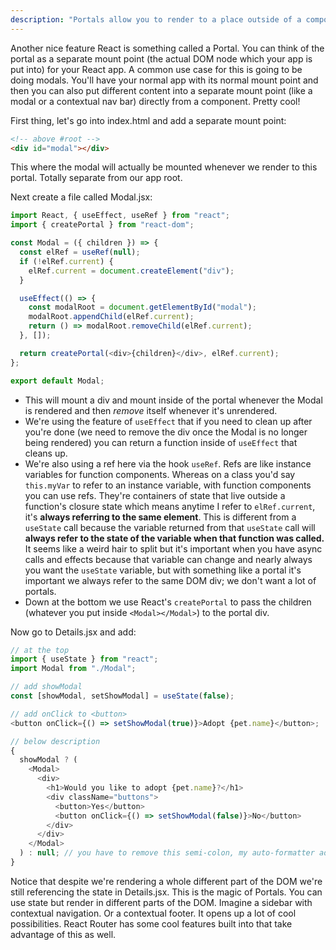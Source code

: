 ```yaml
---
description: "Portals allow you to render to a place outside of a component from within a component. Think of a contextual nav bar or side nav."
---
```


Another nice feature React is something called a Portal. You can think of the portal as a separate mount point (the actual DOM node which your app is put into) for your React app. A common use case for this is going to be doing modals. You'll have your normal app with its normal mount point and then you can also put different content into a separate mount point (like a modal or a contextual nav bar) directly from a component. Pretty cool!

First thing, let's go into index.html and add a separate mount point:

```html
<!-- above #root -->
<div id="modal"></div>
```

This where the modal will actually be mounted whenever we render to this portal. Totally separate from our app root.

Next create a file called Modal.jsx:

```javascript
import React, { useEffect, useRef } from "react";
import { createPortal } from "react-dom";

const Modal = ({ children }) => {
  const elRef = useRef(null);
  if (!elRef.current) {
    elRef.current = document.createElement("div");
  }

  useEffect(() => {
    const modalRoot = document.getElementById("modal");
    modalRoot.appendChild(elRef.current);
    return () => modalRoot.removeChild(elRef.current);
  }, []);

  return createPortal(<div>{children}</div>, elRef.current);
};

export default Modal;
```

- This will mount a div and mount inside of the portal whenever the Modal is rendered and then _remove_ itself whenever it's unrendered.
- We're using the feature of `useEffect` that if you need to clean up after you're done (we need to remove the div once the Modal is no longer being rendered) you can return a function inside of `useEffect` that cleans up.
- We're also using a ref here via the hook `useRef`. Refs are like instance variables for function components. Whereas on a class you'd say `this.myVar` to refer to an instance variable, with function components you can use refs. They're containers of state that live outside a function's closure state which means anytime I refer to `elRef.current`, it's **always referring to the same element**. This is different from a `useState` call because the variable returned from that `useState` call will **always refer to the state of the variable when that function was called.** It seems like a weird hair to split but it's important when you have async calls and effects because that variable can change and nearly always you want the `useState` variable, but with something like a portal it's important we always refer to the same DOM div; we don't want a lot of portals.
- Down at the bottom we use React's `createPortal` to pass the children (whatever you put inside `<Modal></Modal>`) to the portal div.

Now go to Details.jsx and add:

```javascript
// at the top
import { useState } from "react";
import Modal from "./Modal";

// add showModal
const [showModal, setShowModal] = useState(false);

// add onClick to <button>
<button onClick={() => setShowModal(true)}>Adopt {pet.name}</button>;

// below description
{
  showModal ? (
    <Modal>
      <div>
        <h1>Would you like to adopt {pet.name}?</h1>
        <div className="buttons">
          <button>Yes</button>
          <button onClick={() => setShowModal(false)}>No</button>
        </div>
      </div>
    </Modal>
  ) : null; // you have to remove this semi-colon, my auto-formatter adds it back if I delete it
}
```

Notice that despite we're rendering a whole different part of the DOM we're still referencing the state in Details.jsx. This is the magic of Portals. You can use state but render in different parts of the DOM. Imagine a sidebar with contextual navigation. Or a contextual footer. It opens up a lot of cool possibilities. React Router has some cool features built into that take advantage of this as well.

